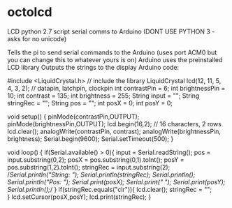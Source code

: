 # octolcd
LCD python 2.7 script serial comms to Arduino (DONT USE PYTHON 3 - asks for no unicode)

Tells the pi to send serial commands to the Arduino (uses port ACM0 but you can change this to whatever yours is on)
Arduino uses the preinstalled LCD library
Outputs the strings to the display
Arduino code:

#include <LiquidCrystal.h>    // include the library
LiquidCrystal lcd(12, 11, 5, 4, 3, 2);     // datapin, latchpin, clockpin
int contrastPin = 6;
int brightnessPin = 10;
int contrast = 135;
int brightness = 255;
String input = "";
String stringRec = "";
String pos = "";
int posX = 0;
int posY = 0;

void setup() {
    pinMode(contrastPin,OUTPUT);
    pinMode(brightnessPin,OUTPUT);
    lcd.begin(16,2);             // 16 characters, 2 rows
    lcd.clear();
    analogWrite(contrastPin, contrast);
    analogWrite(brightnessPin, brightness);
    Serial.begin(9600);
    Serial.setTimeout(500);
}

void loop() {
  if(Serial.available() > 0){
    input = Serial.readString();
    pos = input.substring(0,2);
    posX = pos.substring(0,1).toInt();
    posY = pos.substring(1,2).toInt();
    stringRec = input.substring(2); 
    /*Serial.println("String: ");
    Serial.println(stringRec);
    Serial.println();
    Serial.println("Pos: ");
    Serial.print(posX);
    Serial.print(" ");
    Serial.print(posY);
    Serial.println();*/
  }
  if(stringRec.equals("clr")){
    lcd.clear();
    stringRec = "";    
  }
  lcd.setCursor(posX,posY);
  lcd.print(stringRec); 
}
